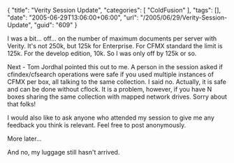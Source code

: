 {
	"title": "Verity Session Update",
	"categories": [
		"ColdFusion"
	],
	"tags": [],
	"date": "2005-06-29T13:06:00+06:00",
	"url": "/2005/06/29/Verity-Session-Update",
	"guid": "609"
}

I was a bit... off... on the number of maximum documents per server with Verity. It's not 250k, but 125k for Enterprise. For CFMX standard the limit is 125k. For the develop edition, 10k. So I was only off by 125k or so.

Next - Tom Jordhal pointed this out to me. A person in the session asked if cfindex/cfsearch operations were safe if you used multiple instances of CFMX per box, all talking to the same collection. I said no. Actually, it is safe and can be done without cflock. It is a problem, however, if you have N boxes sharing the same collection with mapped network drives. Sorry about that folks!

I would also like to ask anyone who attended my session to give me any feedback you think is relevant. Feel free to post anonymously.

More later...

And no, my luggage still hasn't arrived.